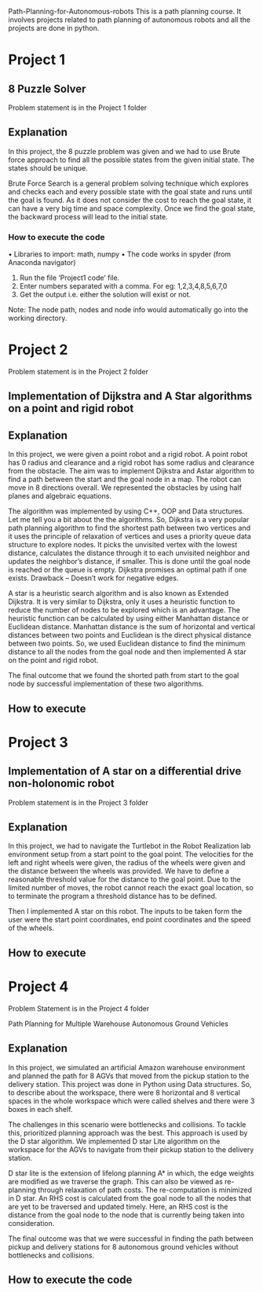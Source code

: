 Path-Planning-for-Autonomous-robots
This is a path planning course. It involves projects related to path planning of autonomous robots and all the projects are done in python.

# Project 1

## 8 Puzzle Solver

Problem statement is in the Project 1 folder

## Explanation

In this project, the 8 puzzle problem was given and we had to use Brute force approach to find all the possible states from the given initial state. The states should be unique. 

Brute Force Search is a general problem solving technique which explores and checks each and every possible state with the goal state and runs until the goal is found. As it does not consider the cost to reach the goal state, it can have a very big time and space complexity. Once we find the goal state, the backward process will lead to the initial state.

### How to execute the code

•	Libraries to import: math, numpy
•	The code works in spyder (from Anaconda navigator)
1.	Run the file ‘Project1 code’ file.
2.	Enter numbers separated with a comma. For eg: 1,2,3,4,8,5,6,7,0
3.	Get the output i.e. either the solution will exist or not.

Note: The node path, nodes and node info would automatically go into the working directory.

# Project 2

Problem statement is in the Project 2 folder

## Implementation of Dijkstra and A Star algorithms on a point and rigid robot

## Explanation

In this project, we were given a point robot and a rigid robot. A point robot has 0 radius and clearance and a rigid robot has some radius and clearance from the obstacle. The aim was to implement Dijkstra and Astar algorithm to find a path between the start and the goal node in a map. The robot can move in 8 directions overall. We represented the obstacles by using half planes and algebraic equations.

The algorithm was implemented by using C++, OOP and Data structures. Let me tell you a bit about the the algorithms. So, Dijkstra is a very popular path planning algorithm to find the shortest path between two vertices and it uses the principle of relaxation of vertices and uses a priority queue data structure to explore nodes. It picks the unvisited vertex with the lowest distance, calculates the distance through it to each unvisited neighbor and updates the neighbor’s distance, if smaller. This is done until the goal node is reached or the queue is empty. Dijkstra promises an optimal path if one exists.
Drawback – Doesn’t work for negative edges.

A star is a heuristic search algorithm and is also known as Extended Dijkstra. It is very similar to Dijkstra, only it uses a heuristic function to reduce the number of nodes to be explored which is an advantage. The heuristic function can be calculated by using either Manhattan distance or Euclidean distance. Manhattan distance is the sum of horizontal and vertical distances between two points and Euclidean is the direct physical distance between two points. So, we used Euclidean distance to find the minimum distance to all the nodes from the goal node and then implemented A star on the point and rigid robot.

The final outcome that we found the shorted path from start to the goal node by successful implementation of these two algorithms.

## How to execute

# Project 3

## Implementation of A star on a differential drive non-holonomic robot

Problem statement is in the Project 3 folder

## Explanation

In this project, we had to navigate the Turtlebot in the Robot Realization lab environment setup from a start point to the goal point. The velocities for the left and right wheels were given, the radius of the wheels were given and the distance between the wheels was provided.
We have to define a reasonable threshold value for the distance to the goal point. Due to the limited number of moves, the robot cannot reach the exact goal location, so to terminate the program a threshold distance has to be defined.

Then I implemented A star on this robot. The inputs to be taken form the user were the start point coordinates, end point coordinates and the speed of the wheels.

## How to execute


# Project 4

Problem Statement is in the Project 4 folder

Path Planning for Multiple Warehouse Autonomous Ground Vehicles

## Explanation

In this project, we simulated an artificial Amazon warehouse environment and planned the path for 8 AGVs that moved from the pickup station to the delivery station. This project was done in Python using Data structures.
So, to describe about the workspace, there were 8 horizontal and 8 vertical spaces in the whole workspace which were called shelves and there were 3 boxes in each shelf.

The challenges in this scenario were bottlenecks and collisions. To tackle this, prioritized planning approach was the best. This approach is used by the D star algorithm. We implemented D star Lite algorithm on the workspace for the AGVs to navigate from their pickup station to the delivery station.

D star lite is the extension of lifelong planning A* in which, the edge weights are modified as we traverse the graph. This can also be viewed as re-planning through relaxation of path costs. The re-computation is minimized in D star. An RHS cost is calculated from the goal node to all the nodes that are yet to be traversed and updated timely. Here, an RHS cost is the distance from the goal node to the node that is currently being taken into consideration.

The final outcome was that we were successful in finding the path between pickup and delivery stations for 8 autonomous ground vehicles without bottlenecks and collisions.

## How to execute the code


